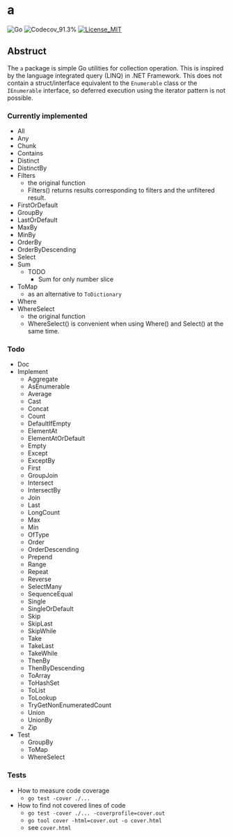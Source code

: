# a

<!-- coverage color = red ＜ 65% ≦ yellow ＜ 85%　≦ green -->

![Go](https://img.shields.io/badge/-Go-76E1FE.svg?logo=go&style=plastic)
![Codecov_91.3%](https://img.shields.io/badge/coverage-91.3%-green)
[![License_MIT](https://img.shields.io/badge/license-MIT-blue)](https://github.com/Moiterika/a/blob/main/LICENSE)

## Abstruct

The `a` package is simple Go utilities for collection operation. 
This is inspired by the language integrated query (LINQ) in .NET Framework. 
This does not contain a struct/interface equivalent to the `Enumerable` class or the `IEnumerable` interface, so deferred execution using the iterator pattern is not possible. 

### Currently implemented

- All
- Any
- Chunk
- Contains
- Distinct
- DistinctBy
- Filters
  - the original function
  - Filters() returns results corresponding to filters and the unfiltered result.
- FirstOrDefault
- GroupBy
- LastOrDefault
- MaxBy
- MinBy
- OrderBy
- OrderByDescending
- Select
- Sum
  - TODO
    - Sum for only number slice
- ToMap
  - as an alternative to `ToDictionary`
- Where
- WhereSelect
  - the original function
  - WhereSelect() is convenient when using Where() and Select() at the same time.

### Todo

- Doc
- Implement
  - Aggregate
  - AsEnumerable
  - Average
  - Cast
  - Concat
  - Count
  - DefaultIfEmpty
  - ElementAt
  - ElementAtOrDefault
  - Empty
  - Except
  - ExceptBy
  - First
  - GroupJoin
  - Intersect
  - IntersectBy
  - Join
  - Last
  - LongCount
  - Max
  - Min
  - OfType
  - Order
  - OrderDescending
  - Prepend
  - Range
  - Repeat
  - Reverse
  - SelectMany
  - SequenceEqual
  - Single
  - SingleOrDefault
  - Skip
  - SkipLast
  - SkipWhile
  - Take
  - TakeLast
  - TakeWhile
  - ThenBy
  - ThenByDescending
  - ToArray
  - ToHashSet
  - ToList
  - ToLookup
  - TryGetNonEnumeratedCount
  - Union
  - UnionBy
  - Zip
- Test
  - GroupBy
  - ToMap
  - WhereSelect

### Tests

- How to measure code coverage
  - `go test -cover ./...`
- How to find not covered lines of code
  - `go test -cover ./... -coverprofile=cover.out`
  - `go tool cover -html=cover.out -o cover.html`
  - see `cover.html`
